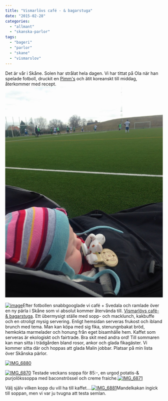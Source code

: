 ```yaml
---
title: "Vismarlövs café - & bagarstuga"
date: "2015-02-28"
categories: 
  - "allmant"
  - "skanska-parlor"
tags: 
  - "bageri"
  - "parlor"
  - "skane"
  - "vismarslov"
---
```


Det är vår i Skåne. Solen har strålat hela dagen. Vi har tittat på Ola när han spelade fotboll, druckit en [Pimm's](http://import.local/2014/07/27/han-dricker-pimms/) och ätit koreanskt till middag, återkommer med recept. [![image](/static/img/image17-e1425202939504-768x1024.jpg)](http://import.local/wp-content/uploads/2015/02/image17.jpg)

[![image](/static/img/image18-1024x768.jpg)](http://import.local/wp-content/uploads/2015/02/image18.jpg)Efter fotbollen snabbgooglade vi café + Svedala och ramlade över en ny pärla i Skåne som vi absolut kommer återvända till. [Vismarlövs café- & bagarstuga](http://www.vismarlovscafe.se/se/). Ett übermysigt ställe med sopp- och macklunch, kakbuffe och en otroligt mysig servering. Enligt hemsidan serveras frukost och ibland brunch med tema. Man kan köpa med sig fika, stenungnbakat bröd, hemkokta marmelader och honung från eget bisamhälle hem. Kaffet som serveras är ekologiskt och fairtrade. Bra skit med andra ord! Till sommaren kan man sitta i trädgården bland rosor, ankor och glada fikagäster. Vi kommer sitta där och hoppas att glada Malin jobbar. Platsar på min lista över Skånska pärlor.

[![IMG_6880](/static/img/IMG_6880-e1425203259402-768x1024.jpg)](http://import.local/wp-content/uploads/2015/03/IMG_6880-e1425203259402.jpg)

[![IMG_6870](/static/img/IMG_6870-e1425203313371-768x1024.jpg)](http://import.local/wp-content/uploads/2015/03/IMG_6870-e1425203313371.jpg) Testade veckans soppa för 85:-, en urgod potatis-& purjolökssoppa med baconströssel och creme fraiche.[![IMG_6871](/static/img/IMG_6871-e1425203285515-768x1024.jpg)](http://import.local/wp-content/uploads/2015/03/IMG_6871-e1425203285515.jpg)

Välj själv vilken kopp du vill ha till kaffet....[![IMG_6881](/static/img/IMG_6881-1024x1024.jpg)](http://import.local/wp-content/uploads/2015/03/IMG_6881.jpg)Mandelkakan ingick till soppan, men vi var ju tvugna att testa semlan.
